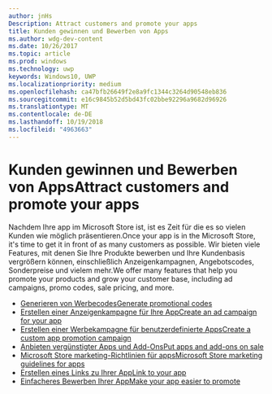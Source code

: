 ```yaml
---
author: jnHs
Description: Attract customers and promote your apps
title: Kunden gewinnen und Bewerben von Apps
ms.author: wdg-dev-content
ms.date: 10/26/2017
ms.topic: article
ms.prod: windows
ms.technology: uwp
keywords: Windows10, UWP
ms.localizationpriority: medium
ms.openlocfilehash: ca47bfb26649f2e8a9fc1344c3264d90548eb836
ms.sourcegitcommit: e16c9845b52d5bd43fc02bbe92296a9682d96926
ms.translationtype: MT
ms.contentlocale: de-DE
ms.lasthandoff: 10/19/2018
ms.locfileid: "4963663"
---
```

# <a name="attract-customers-and-promote-your-apps"></a><span data-ttu-id="cf833-103">Kunden gewinnen und Bewerben von Apps</span><span class="sxs-lookup"><span data-stu-id="cf833-103">Attract customers and promote your apps</span></span>

<span data-ttu-id="cf833-104">Nachdem Ihre app im Microsoft Store ist, ist es Zeit für die es so vielen Kunden wie möglich präsentieren.</span><span class="sxs-lookup"><span data-stu-id="cf833-104">Once your app is in the Microsoft Store, it's time to get it in front of as many customers as possible.</span></span> <span data-ttu-id="cf833-105">Wir bieten viele Features, mit denen Sie Ihre Produkte bewerben und Ihre Kundenbasis vergrößern können, einschließlich Anzeigenkampagnen, Angebotscodes, Sonderpreise und vielem mehr.</span><span class="sxs-lookup"><span data-stu-id="cf833-105">We offer many features that help you promote your products and grow your customer base, including ad campaigns, promo codes, sale pricing, and more.</span></span>

-   [<span data-ttu-id="cf833-106">Generieren von Werbecodes</span><span class="sxs-lookup"><span data-stu-id="cf833-106">Generate promotional codes</span></span>](generate-promotional-codes.md)
-   [<span data-ttu-id="cf833-107">Erstellen einer Anzeigenkampagne für Ihre App</span><span class="sxs-lookup"><span data-stu-id="cf833-107">Create an ad campaign for your app</span></span>](create-an-ad-campaign-for-your-app.md)
-   [<span data-ttu-id="cf833-108">Erstellen einer Werbekampagne für benutzerdefinierte Apps</span><span class="sxs-lookup"><span data-stu-id="cf833-108">Create a custom app promotion campaign</span></span>](create-a-custom-app-promotion-campaign.md)
-   [<span data-ttu-id="cf833-109">Anbieten vergünstigter Apps und Add-Ons</span><span class="sxs-lookup"><span data-stu-id="cf833-109">Put apps and add-ons on sale</span></span>](put-apps-and-add-ons-on-sale.md)
-   [<span data-ttu-id="cf833-110">Microsoft Store marketing-Richtlinien für apps</span><span class="sxs-lookup"><span data-stu-id="cf833-110">Microsoft Store marketing guidelines for apps</span></span>](app-marketing-guidelines.md)
-   [<span data-ttu-id="cf833-111">Erstellen eines Links zu Ihrer App</span><span class="sxs-lookup"><span data-stu-id="cf833-111">Link to your app</span></span>](link-to-your-app.md)
-   [<span data-ttu-id="cf833-112">Einfacheres Bewerben Ihrer App</span><span class="sxs-lookup"><span data-stu-id="cf833-112">Make your app easier to promote</span></span>](make-your-app-easier-to-promote.md)

 

 
